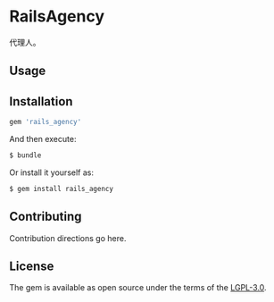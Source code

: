 # RailsAgency
代理人。

## Usage


## Installation


```ruby
gem 'rails_agency'
```

And then execute:
```bash
$ bundle
```

Or install it yourself as:
```bash
$ gem install rails_agency
```

## Contributing
Contribution directions go here.

## License
The gem is available as open source under the terms of the [LGPL-3.0](https://opensource.org/licenses/MIT).
